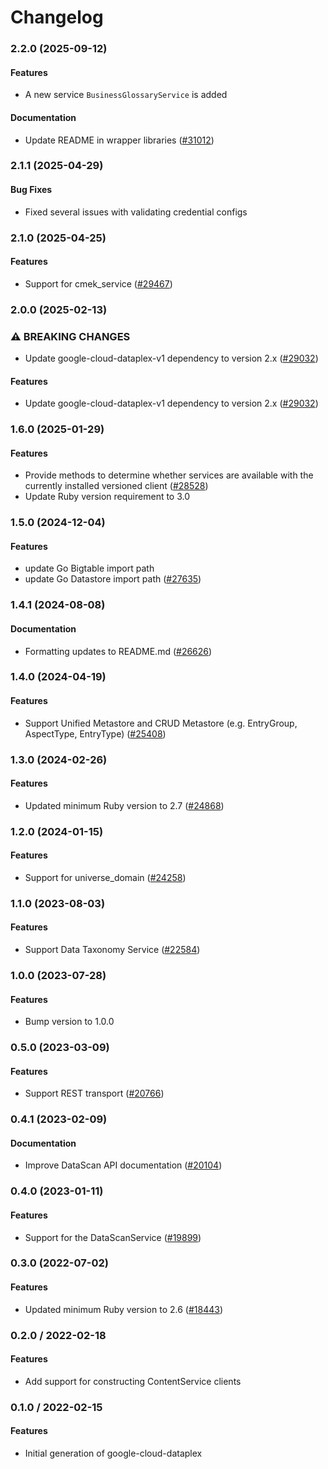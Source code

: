 # Changelog

### 2.2.0 (2025-09-12)

#### Features

* A new service `BusinessGlossaryService` is added 
#### Documentation

* Update README in wrapper libraries ([#31012](https://github.com/googleapis/google-cloud-ruby/issues/31012)) 

### 2.1.1 (2025-04-29)

#### Bug Fixes

* Fixed several issues with validating credential configs 

### 2.1.0 (2025-04-25)

#### Features

* Support for cmek_service ([#29467](https://github.com/googleapis/google-cloud-ruby/issues/29467)) 

### 2.0.0 (2025-02-13)

### ⚠ BREAKING CHANGES

* Update google-cloud-dataplex-v1 dependency to version 2.x ([#29032](https://github.com/googleapis/google-cloud-ruby/issues/29032))

#### Features

* Update google-cloud-dataplex-v1 dependency to version 2.x ([#29032](https://github.com/googleapis/google-cloud-ruby/issues/29032)) 

### 1.6.0 (2025-01-29)

#### Features

* Provide methods to determine whether services are available with the currently installed versioned client ([#28528](https://github.com/googleapis/google-cloud-ruby/issues/28528)) 
* Update Ruby version requirement to 3.0 

### 1.5.0 (2024-12-04)

#### Features

* update Go Bigtable import path 
* update Go Datastore import path ([#27635](https://github.com/googleapis/google-cloud-ruby/issues/27635)) 

### 1.4.1 (2024-08-08)

#### Documentation

* Formatting updates to README.md ([#26626](https://github.com/googleapis/google-cloud-ruby/issues/26626)) 

### 1.4.0 (2024-04-19)

#### Features

* Support Unified Metastore and CRUD Metastore (e.g. EntryGroup, AspectType, EntryType) ([#25408](https://github.com/googleapis/google-cloud-ruby/issues/25408)) 

### 1.3.0 (2024-02-26)

#### Features

* Updated minimum Ruby version to 2.7 ([#24868](https://github.com/googleapis/google-cloud-ruby/issues/24868)) 

### 1.2.0 (2024-01-15)

#### Features

* Support for universe_domain ([#24258](https://github.com/googleapis/google-cloud-ruby/issues/24258)) 

### 1.1.0 (2023-08-03)

#### Features

* Support Data Taxonomy Service ([#22584](https://github.com/googleapis/google-cloud-ruby/issues/22584)) 

### 1.0.0 (2023-07-28)

#### Features

* Bump version to 1.0.0 

### 0.5.0 (2023-03-09)

#### Features

* Support REST transport ([#20766](https://github.com/googleapis/google-cloud-ruby/issues/20766)) 

### 0.4.1 (2023-02-09)

#### Documentation

* Improve DataScan API documentation ([#20104](https://github.com/googleapis/google-cloud-ruby/issues/20104)) 

### 0.4.0 (2023-01-11)

#### Features

* Support for the DataScanService ([#19899](https://github.com/googleapis/google-cloud-ruby/issues/19899)) 

### 0.3.0 (2022-07-02)

#### Features

* Updated minimum Ruby version to 2.6 ([#18443](https://github.com/googleapis/google-cloud-ruby/issues/18443)) 

### 0.2.0 / 2022-02-18

#### Features

* Add support for constructing ContentService clients

### 0.1.0 / 2022-02-15

#### Features

* Initial generation of google-cloud-dataplex
